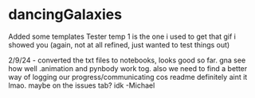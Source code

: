 # dancingGalaxies
Added some templates
Tester temp 1 is the one i used to get that gif i showed you (again, not at all refined, just wanted to test things out)

2/9/24 - converted the txt files to notebooks, looks good so far. gna see how well .animation and pynbody work tog. also we need to find a better way of logging our progress/communicating cos readme definitely aint it lmao. maybe on the issues tab? idk 
-Michael
